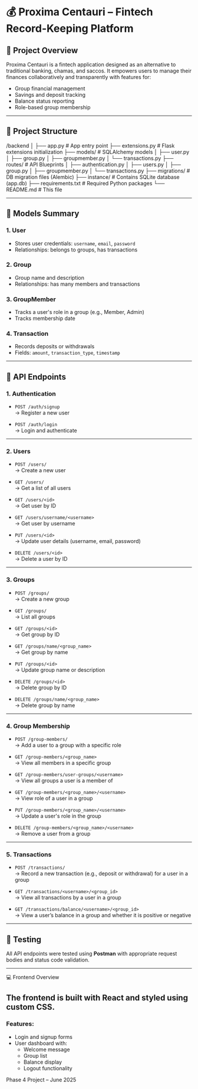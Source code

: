 # 💰 Proxima Centauri – Fintech Record-Keeping Platform

## 📌 Project Overview

Proxima Centauri is a fintech application designed as an alternative to traditional banking, chamas, and saccos. It empowers users to manage their finances collaboratively and transparently with features for:

- Group financial management  
- Savings and deposit tracking  
- Balance status reporting  
- Role-based group membership  

---

## 📁 Project Structure

/backend
│
├── app.py # App entry point
├── extensions.py # Flask extensions initialization
├── models/ # SQLAlchemy models
│ ├── user.py
│ ├── group.py
│ ├── groupmember.py
│ └── transactions.py
├── routes/ # API Blueprints
│ ├── authentication.py
│ ├── users.py
│ ├── group.py
│ ├── groupmember.py
│ └── transactions.py
├── migrations/ # DB migration files (Alembic)
├── instance/ # Contains SQLite database (app.db)
├── requirements.txt # Required Python packages
└── README.md # This file

---

## 🧩 Models Summary

### 1. User
- Stores user credentials: `username`, `email`, `password`
- Relationships: belongs to groups, has transactions

### 2. Group
- Group name and description
- Relationships: has many members and transactions

### 3. GroupMember
- Tracks a user's role in a group (e.g., Member, Admin)
- Tracks membership date

### 4. Transaction
- Records deposits or withdrawals
- Fields: `amount`, `transaction_type`, `timestamp`

---

## 🔗 API Endpoints

### 1. Authentication

- `POST /auth/signup`  
  → Register a new user

- `POST /auth/login`  
  → Login and authenticate

---

### 2. Users

- `POST /users/`  
  → Create a new user

- `GET /users/`  
  → Get a list of all users

- `GET /users/<id>`  
  → Get user by ID

- `GET /users/username/<username>`  
  → Get user by username

- `PUT /users/<id>`  
  → Update user details (username, email, password)

- `DELETE /users/<id>`  
  → Delete a user by ID

---

### 3. Groups

- `POST /groups/`  
  → Create a new group

- `GET /groups/`  
  → List all groups

- `GET /groups/<id>`  
  → Get group by ID

- `GET /groups/name/<group_name>`  
  → Get group by name

- `PUT /groups/<id>`  
  → Update group name or description

- `DELETE /groups/<id>`  
  → Delete group by ID

- `DELETE /groups/name/<group_name>`  
  → Delete group by name

---

### 4. Group Membership

- `POST /group-members/`  
  → Add a user to a group with a specific role

- `GET /group-members/<group_name>`  
  → View all members in a specific group

- `GET /group-members/user-groups/<username>`  
  → View all groups a user is a member of

- `GET /group-members/<group_name>/<username>`  
  → View role of a user in a group

- `PUT /group-members/<group_name>/<username>`  
  → Update a user's role in the group

- `DELETE /group-members/<group_name>/<username>`  
  → Remove a user from a group

---

### 5. Transactions

- `POST /transactions/`  
  → Record a new transaction (e.g., deposit or withdrawal) for a user in a group

- `GET /transactions/<username>/<group_id>`  
  → View all transactions by a user in a group

- `GET /transactions/balance/<username>/<group_id>`  
  → View a user’s balance in a group and whether it is positive or negative

---

## 🧪 Testing

All API endpoints were tested using **Postman** with appropriate request bodies and status code validation.

---
💻 Frontend Overview

The frontend is built with **React** and styled using custom CSS.
---
### Features:
- Login and signup forms
- User dashboard with:
  - Welcome message
  - Group list
  - Balance display
  - Logout functionality

Phase 4 Project – June 2025